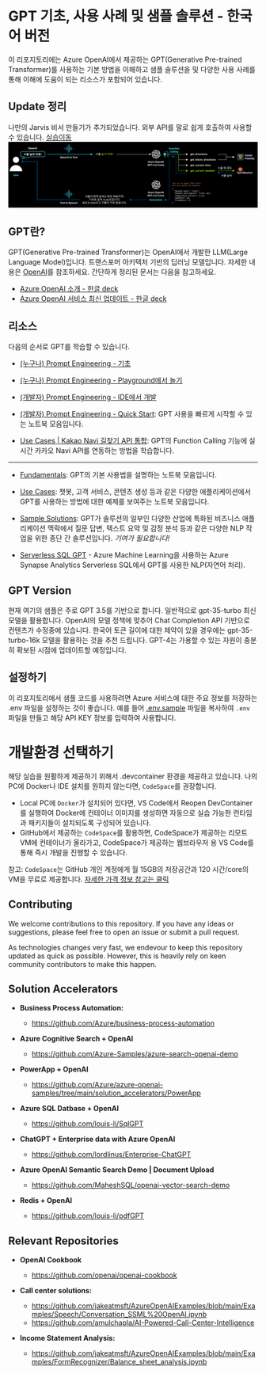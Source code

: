 # GPT 기초, 사용 사례 및 샘플 솔루션 - 한국어 버전
이 리포지토리에는 Azure OpenAI에서 제공하는 GPT(Generative Pre-trained Transformer)를 사용하는 기본 방법을 이해하고 샘플 솔루션을 및 다양한 사용 사례를 통해 이해에 도움이 되는 리소스가 포함되어 있습니다.

## Update 정리
나만의 Jarvis 비서 만들기가 추가되었습니다. 외부 API를 말로 쉽게 호출하여 사용할 수 있습니다. [실습이동](./quick_start/11_my_jarvis_stt_chatgpt_tts.ipynb)
![나만의 비서 만들기](./quick_start/assets/stt_chatgpt_tts.png)

## GPT란?
GPT(Generative Pre-trained Transformer)는 OpenAI에서 개발한 LLM(Large Language Model)입니다. 트랜스포머 아키텍처 기반의 딥러닝 모델입니다. 자세한 내용은 [OpenAI](openai.com)를 참조하세요.
간단하게 정리된 문서는 다음을 참고하세요.
- [Azure OpenAI 소개 - 한글 deck](http://azure.studydev.com/openai/aoai_2023_201.pdf)
- [Azure OpenAI 서비스 최신 업데이트 - 한글 deck](http://azure.studydev.com/openai/aoai_2023_sol.pdf)

## 리소스
다음의 순서로 GPT를 학습할 수 있습니다.

- [(누구나) Prompt Engineering - 기초](http://azure.studydev.com/openai/aoai_2023_pe_01.pdf)

- [(누구나) Prompt Engineering - Playground에서 놀기](http://azure.studydev.com/openai/aoai_2023_pe_02.pdf)

- [(개발자) Prompt Engineering - IDE에서 개발](http://azure.studydev.com/openai/aoai_2023_pe_03.pdf)

- [(개발자) Prompt Engineering - Quick Start](./quick_start/): GPT 사용을 빠르게 시작할 수 있는 노트북 모음입니다.

- [Use Cases | Kakao Navi 길찾기 API 통합](./use_cases/kakao_navi/notebooks/kakao_navi.ipynb): GPT의 Function Calling 기능에 실시간 카카오 Navi API를 연동하는 방법을 학습합니다.

----

- [Fundamentals](./fundamentals/): GPT의 기본 사용법을 설명하는 노트북 모음입니다.

- [Use Cases](./use_cases/): 챗봇, 고객 서비스, 콘텐츠 생성 등과 같은 다양한 애플리케이션에서 GPT를 사용하는 방법에 대한 예제를 보여주는 노트북 모음입니다.

- [Sample Solutions](./solution_accelerators/): GPT가 솔루션의 일부인 다양한 산업에 특화된 비즈니스 애플리케이션 맥락에서 질문 답변, 텍스트 요약 및 감정 분석 등과 같은 다양한 NLP 작업을 위한 종단 간 솔루션입니다. *기여가 필요합니다!*

- [Serverless SQL GPT](https://github.com/balakreshnan/Samples2023/blob/main/AzureML/serverlesssqlgpt.md) - Azure Machine Learning을 사용하는 Azure Synapse Analytics Serverless SQL에서 GPT를 사용한 NLP(자연어 처리).

## GPT Version
현재 여기의 샘플은 주로 GPT 3.5를 기반으로 합니다. 일반적으로 gpt-35-turbo 최신 모델을 활용합니다. OpenAI의 모델 정책에 맞추어 Chat Completion API 기반으로 컨텐츠가 수정중에 있습니다. 한국어 토큰 길이에 대한 제약이 있을 경우에는 gpt-35-turbo-16k 모델을 활용하는 것을 추천 드립니다. GPT-4는 가용할 수 있는 자원이 충분히 확보된 시점에 업데이트할 예정입니다.

## 설정하기
이 리포지토리에서 샘플 코드를 사용하려면 Azure 서비스에 대한 주요 정보를 저장하는 .env 파일을 설정하는 것이 좋습니다. 예를 들어 [.env.sample](./.env.sample) 파일을 복사하여 `.env` 파일을 만들고 해당 API KEY 정보를 입력하여 사용합니다.

# 개발환경 선택하기
해당 실습을 원활하게 제공하기 위해서 .devcontainer 환경을 제공하고 있습니다. 나의 PC에 Docker나 IDE 설치를 원하지 않는다면, `CodeSpace`를 권장합니다. 
- Local PC에 `Docker`가 설치되어 있다면, VS Code에서 Reopen DevContainer를 실행하여 Docker에 컨테이너 이미지를 생성하면 자동으로 실습 가능한 런타임과 패키지들이 설치되도록 구성되어 있습니다.
- GitHub에서 제공하는 `CodeSpace`를 활용하면, CodeSpace가 제공하는 리모트 VM에 컨테이너가 올라가고, CodeSpace가 제공하는 웹브라우저 용 VS Code를 통해 즉시 개발을 진행할 수 있습니다.

참고: `CodeSpace`는 GitHub 개인 계정에게 월 15GB의 저장공간과 120 시간/core의 VM을 무료로 제공합니다. [자세한 가격 정보 참고는 클릭](https://docs.github.com/en/billing/managing-billing-for-github-codespaces/about-billing-for-github-codespaces)

## Contributing
We welcome contributions to this repository. If you have any ideas or suggestions, please feel free to open an issue or submit a pull request.

As technologies changes very fast, we endevour to keep this repository updated as quick as possible. However, this is heavily rely on keen community contributors to make this happen.

## Solution Accelerators
- **Business Process Automation:**
   - https://github.com/Azure/business-process-automation
   
- **Azure Cognitive Search + OpenAI**
   - https://github.com/Azure-Samples/azure-search-openai-demo

- **PowerApp + OpenAI**
   - https://github.com/Azure/azure-openai-samples/tree/main/solution_accelerators/PowerApp
   
- **Azure SQL Datbase + OpenAI**
   - https://github.com/louis-li/SqlGPT

- **ChatGPT + Enterprise data with Azure OpenAI**
   - https://github.com/lordlinus/Enterprise-ChatGPT

- **Azure OpenAI Semantic Search Demo | Document Upload**
   - https://github.com/MaheshSQL/openai-vector-search-demo

- **Redis + OpenAI**
   - https://github.com/louis-li/pdfGPT

## Relevant Repositories
- **OpenAI Cookbook**
   -  https://github.com/openai/openai-cookbook

- **Call center solutions:**
   - https://github.com/jakeatmsft/AzureOpenAIExamples/blob/main/Examples/Speech/Conversation_SSML%20OpenAI.ipynb 
   - https://github.com/amulchapla/AI-Powered-Call-Center-Intelligence 

- **Income Statement Analysis:**
   - https://github.com/jakeatmsft/AzureOpenAIExamples/blob/main/Examples/FormRecognizer/Balance_sheet_analysis.ipynb 
